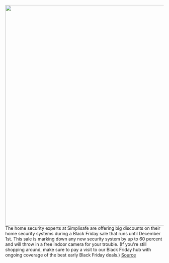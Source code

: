 <img src='https://cdn.vox-cdn.com/thumbor/II6AcXv2SEHv1bRlr4SizR-bUgs=/0x0:858x562/1200x800/filters:focal(361x213:497x349)/cdn.vox-cdn.com/uploads/chorus_image/image/70184083/Screenshot_2021_11_23_123108.0.jpg' width='700px' /><br/>
The home security experts at Simplisafe are offering big discounts on their home security systems during a Black Friday sale that runs until December 1st. This sale is marking down any new security system by up to 60 percent and will throw in a free indoor camera for your trouble. (If you're still shopping around, make sure to pay a visit to our Black Friday hub with ongoing coverage of the best early Black Friday deals.)
<a href='https://www.theverge.com/good-deals/2021/11/23/22798813/simplisafe-home-security-black-friday-deal-sale'> Source <a/>
